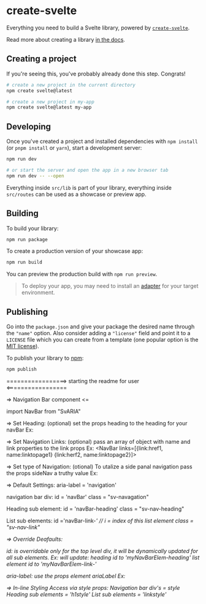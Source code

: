 # create-svelte

Everything you need to build a Svelte library, powered by [`create-svelte`](https://github.com/sveltejs/kit/tree/main/packages/create-svelte).

Read more about creating a library [in the docs](https://kit.svelte.dev/docs/packaging).

## Creating a project

If you're seeing this, you've probably already done this step. Congrats!

```bash
# create a new project in the current directory
npm create svelte@latest

# create a new project in my-app
npm create svelte@latest my-app
```

## Developing

Once you've created a project and installed dependencies with `npm install` (or `pnpm install` or `yarn`), start a development server:

```bash
npm run dev

# or start the server and open the app in a new browser tab
npm run dev -- --open
```

Everything inside `src/lib` is part of your library, everything inside `src/routes` can be used as a showcase or preview app.

## Building

To build your library:

```bash
npm run package
```

To create a production version of your showcase app:

```bash
npm run build
```

You can preview the production build with `npm run preview`.

> To deploy your app, you may need to install an [adapter](https://kit.svelte.dev/docs/adapters) for your target environment.

## Publishing

Go into the `package.json` and give your package the desired name through the `"name"` option. Also consider adding a `"license"` field and point it to a `LICENSE` file which you can create from a template (one popular option is the [MIT license](https://opensource.org/license/mit/)).

To publish your library to [npm](https://www.npmjs.com):

```bash
npm publish
```

=================> starting the readme for user <=================

=> Navigation Bar component <=

import NavBar from "SvARIA"

=> Set Heading: (optional)
set the props heading to the heading for your navBar
Ex:
<NavBar heading='this is my pages heading'>

=> Set Navigation Links: (optional)
pass an array of object with name and link properties to the link props
Ex:
<NavBar links=[{link:href1, name:linktopage1} {link:herf2, name:linktopage2}]>

=> Set type of Navigation: (otional)
To utalize a side panal navigation pass the props sideNav a truthy value
Ex: <NavBar sideNav=true>

=> Default Settings:
aria-label = 'navigation'

navigation bar div:
id = 'navBar'
class = "sv-navagation"

Heading sub element:
id = 'navBar-heading'
class = "sv-nav-heading"

List sub elements:
id ='navBar-link-<i>' // i = index of this list element
class = "sv-nav-link"

=> Override Deafaults:

id: is overridable only for the top level div, it will be dynamically updated for all sub elements.
Ex:
<NavBar id="myNavBarElem">
will update:
heading id to 'myNavBarElem-heading'
list element id to 'myNavBarElem-link-<i>'

aria-label:
use the props element ariaLabel
Ex:
<NavBar ariaLabel='my sites navigation bar'>

=> In-line Styling
Access via style props:
Navigation bar div's = style
Heading sub elements = 'h1style'
List sub elements = 'linkstyle'

